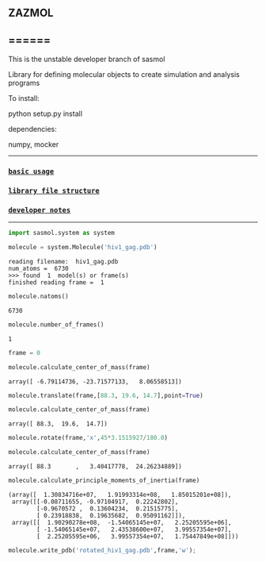 
## ZAZMOL
## ======

This is the unstable developer branch of sasmol

Library for defining molecular objects to create simulation and analysis programs

To install:

python setup.py install

dependencies:

numpy,
mocker

***

### [`basic usage`](doc_files/basic_usage.md)

### [`library file structure`](docs/index.html)

### [`developer notes`](development_tools/notes.md)

***



```python
import sasmol.system as system
```


```python
molecule = system.Molecule('hiv1_gag.pdb')
```

    reading filename:  hiv1_gag.pdb
    num_atoms =  6730
    >>> found  1  model(s) or frame(s)
    finished reading frame =  1



```python
molecule.natoms()
```




    6730




```python
molecule.number_of_frames()
```




    1




```python
frame = 0
```


```python
molecule.calculate_center_of_mass(frame)
```




    array([ -6.79114736, -23.71577133,   8.06558513])




```python
molecule.translate(frame,[88.3, 19.6, 14.7],point=True)
```


```python
molecule.calculate_center_of_mass(frame)
```




    array([ 88.3,  19.6,  14.7])




```python
molecule.rotate(frame,'x',45*3.1515927/180.0)
```


```python
molecule.calculate_center_of_mass(frame)
```




    array([ 88.3       ,   3.40417778,  24.26234889])




```python
molecule.calculate_principle_moments_of_inertia(frame)
```




    (array([  1.30834716e+07,   1.91993314e+08,   1.85015201e+08]),
     array([[-0.08711655, -0.97104917,  0.22242802],
            [-0.9670572 ,  0.13604234,  0.21515775],
            [ 0.23918838,  0.19635682,  0.95091162]]),
     array([[  1.90290278e+08,  -1.54065145e+07,   2.25205595e+06],
            [ -1.54065145e+07,   2.43538600e+07,   3.99557354e+07],
            [  2.25205595e+06,   3.99557354e+07,   1.75447849e+08]]))




```python
molecule.write_pdb('rotated_hiv1_gag.pdb',frame,'w');
```
